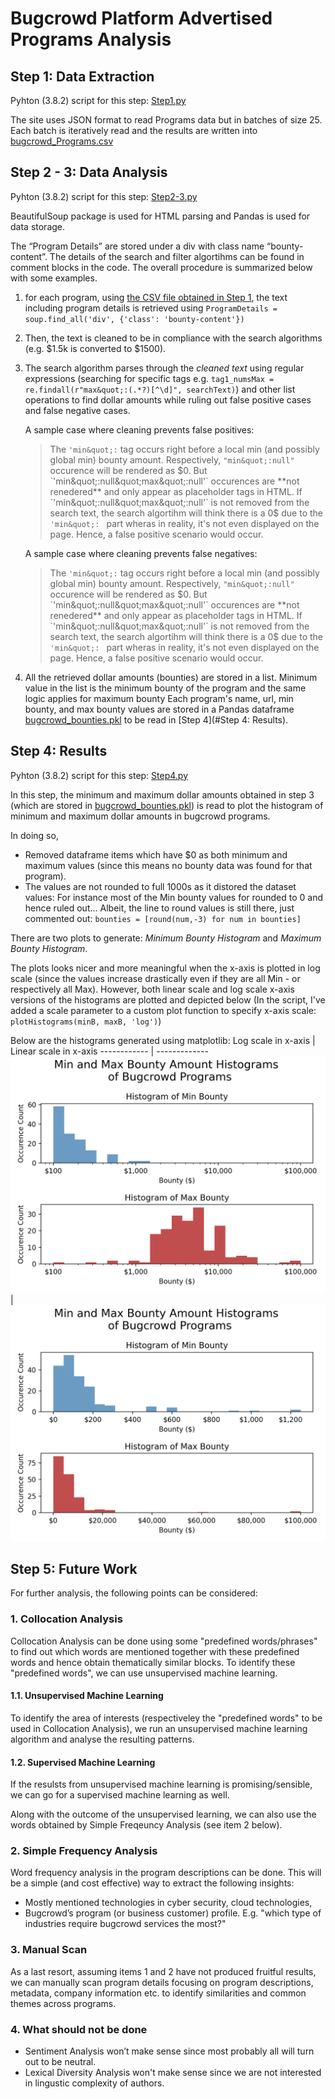 # Bugcrowd Platform Advertised Programs Analysis

## Step 1: Data Extraction
Pyhton (3.8.2) script for this step: [Step1.py](https://github.com/aytuncilhan/BugcrowdAnalysis/blob/82085841dbb6370f643da0cc0753f98613ddeb88/Step1.py)

The site uses JSON format to read Programs data but in batches of size 25. Each batch is iteratively read and the results are written into [bugcrowd_Programs.csv](https://github.com/aytuncilhan/BugcrowdAnalysis/blob/master/bugcrowd_Programs.csv)

## Step 2 - 3: Data Analysis
Pyhton (3.8.2) script for this step: [Step2-3.py](https://github.com/aytuncilhan/BugcrowdAnalysis/blob/82085841dbb6370f643da0cc0753f98613ddeb88/Step2-3.py)

BeautifulSoup package is used for HTML parsing and Pandas is used for data storage.

The “Program Details” are stored under a div with class name “bounty-content”. The details of the search and filter algortihms can be found in comment blocks in the code. The overall procedure is summarized below with some examples. 

1. for each program, using [the CSV file obtained in Step 1](https://github.com/aytuncilhan/BugcrowdAnalysis/blob/master/bugcrowd_Programs.csv), the text including program details is retrieved using `ProgramDetails = soup.find_all('div', {'class': 'bounty-content'})`

2. Then, the text is cleaned to be in compliance with the search algorithms (e.g. $1.5k is converted to $1500).

3. The search algorithm parses through the _cleaned text_ using regular expressions (searching for specific tags e.g. `tag1_numsMax = re.findall(r"max&quot;:(.*?)[^\d]", searchText)`) and other list operations to find dollar amounts while ruling out false positive cases and false negative cases.

    A sample case where cleaning prevents false positives:

    > The `'min&quot;:` tag occurs right before a local min (and possibly global min) bounty amount. Respectively, `"min&quot;:null"` occurence will be rendered as $0. But `'min&quot;:null&quot;max&quot;:null'` occurences are **not renedered** and only appear as placeholder tags in HTML. If `'min&quot;:null&quot;max&quot;:null'` is not removed from the search text, the search algortihm will think there is a 0$ due to the `'min&quot;: ` part wheras in reality, it's not even displayed on the page. Hence, a false positive scenario would occur.

    A sample case where cleaning prevents false negatives:

    > The `'min&quot;:` tag occurs right before a local min (and possibly global min) bounty amount. Respectively, `"min&quot;:null"` occurence will be rendered as $0. But `'min&quot;:null&quot;max&quot;:null'` occurences are **not renedered** and only appear as placeholder tags in HTML. If `'min&quot;:null&quot;max&quot;:null'` is not removed from the search text, the search algortihm will think there is a 0$ due to the `'min&quot;: ` part wheras in reality, it's not even displayed on the page. Hence, a false positive scenario would occur.

4. All the retrieved dollar amounts (bounties) are stored in a list. Minimum value in the list is the minimum bounty of the program and the same logic applies for maximum bounty Each program's name, url, min bounty, and max bounty values are stored in a Pandas dataframe [bugcrowd_bounties.pkl](https://github.com/aytuncilhan/BugcrowdAnalysis/blob/97873e93dd6ef5681f90ef336137c66a68affe90/bugcrowd_bounties.pkl) to be read in [Step 4](#Step 4: Results).

## Step 4: Results
Pyhton (3.8.2) script for this step: [Step4.py](https://github.com/aytuncilhan/BugcrowdAnalysis/blob/82085841dbb6370f643da0cc0753f98613ddeb88/Step4.py)

In this step, the minimum and maximum dollar amounts obtained in step 3 (which are stored in [bugcrowd_bounties.pkl](https://github.com/aytuncilhan/BugcrowdAnalysis/blob/97873e93dd6ef5681f90ef336137c66a68affe90/bugcrowd_bounties.pkl)) is read to plot the histogram of minimum and maximum dollar amounts in bugcrowd programs. 

In doing so,
* Removed dataframe items which have $0 as both minimum and maximum values (since this means no bounty data was found for that program).
* The values are not rounded to full 1000s as it distored the dataset values: For instance most of the Min bounty values for rounded to 0 and hence ruled out... Albeit, the line to round values is still there, just commented out:
    `bounties = [round(num,-3) for num in bounties]`

There are two plots to generate: *Minimum Bounty Histogram* and *Maximum Bounty Histogram*. 

The plots looks nicer and more meaningful when the x-axis is plotted in log scale (since the values increase drastically even if they are all Min - or respectively all Max). However, both linear scale and log scale x-axis versions of the histograms are plotted and depicted below (In the script, I've added a scale parameter to a custom plot function to specify x-axis scale: `plotHistograms(minB, maxB, 'log')`)

Below are the histograms generated using matplotlib:
Log scale in x-axis | Linear scale in x-axis
------------ | -------------
![Plot](https://github.com/aytuncilhan/BugcrowdAnalysis/blob/a8021d809b4ec4694ebe38a05781df710e963a48/Plots/LogscaleHistograms.png) | ![Plot](https://github.com/aytuncilhan/BugcrowdAnalysis/blob/753011a530752bba6f056d5b246da596a73ec6f1/Plots/LinearscaleHistograms.png) 

## Step 5: Future Work

For further analysis, the following points can be considered:

### 1. Collocation Analysis

Collocation Analysis can be done using some "predefined words/phrases" to find out which words are mentioned together with these predefined words and hence obtain thematically similar blocks. To identify these "predefined words", we can use unsupervised machine learning.

#### 1.1. Unsupervised Machine Learning 
To identify the area of interests (respectiveley the "predefined words" to be used in Collocation Analysis), we run an unsupervised machine learning algorithm and analyse the resulting patterns. 

#### 1.2. Supervised Machine Learning
If the resulsts from unsupervised machine learning is promising/sensible, we can go for a supervised machine learning as well.

Along with the outcome of the unsupervised learning, we can also use the words obtained by Simple Freqeuncy Analysis (see item 2 below). 

### 2. Simple Frequency Analysis
Word frequency analysis in the program descriptions can be done. This will be a simple (and cost effective) way to extract the following insights:
* Mostly mentioned technologies in cyber security, cloud technologies, 
* Bugcrowd’s program (or business customer) profile. E.g. "which type of industries require bugcrowd services the most?"

### 3. Manual Scan
As a last resort, assuming items 1 and 2 have not produced fruitful results, we can manually scan program details focusing on program descriptions, metadata, company information etc. to identify similarities and common themes across programs.

### 4. What should **not** be done
* Sentiment Analysis won’t make sense since most probably all will turn out to be neutral.
* Lexical Diversity Analysis won't make sense since we are not interested in lingustic complexity of authors.
